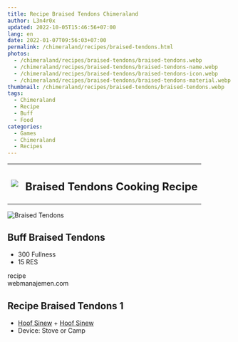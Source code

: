 ```yaml
---
title: Recipe Braised Tendons Chimeraland
author: L3n4r0x
updated: 2022-10-05T15:46:56+07:00
lang: en
date: 2022-01-07T09:56:03+07:00
permalink: /chimeraland/recipes/braised-tendons.html
photos:
  - /chimeraland/recipes/braised-tendons/braised-tendons.webp
  - /chimeraland/recipes/braised-tendons/braised-tendons-name.webp
  - /chimeraland/recipes/braised-tendons/braised-tendons-icon.webp
  - /chimeraland/recipes/braised-tendons/braised-tendons-material.webp
thumbnail: /chimeraland/recipes/braised-tendons/braised-tendons.webp
tags:
  - Chimeraland
  - Recipe
  - Buff
  - Food
categories:
  - Games
  - Chimeraland
  - Recipes
---
```


<section id="bootstrap-wrapper">
  <link
    rel="stylesheet"
    href="https://cdn.statically.io/gh/dimaslanjaka/Web-Manajemen/40ac3225/css/bootstrap-4.5-wrapper.css"
  />
  <div class="row mb-2">
    <div class="col-md-12 mb-2">
      <table class="table" id="post-info">
        <tbody>
          <tr>
            <td>
              <img
                class="d-inline-block me-2"
                src="/chimeraland/recipes/braised-tendons/braised-tendons-icon.webp"
                width="auto"
                height="auto"
              />
            </td>
            <td><h1 class="fs-5">Braised Tendons Cooking Recipe</h1></td>
          </tr>
        </tbody>
      </table>
    </div>
  </div>
  <div class="card mb-2">
    <div class="row g-0">
      <div class="col-sm-4 position-relative mb-2">
        <img
          src="/chimeraland/recipes/braised-tendons/braised-tendons-material.webp"
          class="card-img fit-cover w-100 h-100"
          alt="Braised Tendons"
          data-fancybox="true"
        />
      </div>
      <div class="col-sm-8 mb-2">
        <div class="card-body">
          <h2 class="card-title fs-5">Buff Braised Tendons</h2>
          <div class="card-text">
            <ul>
              <li>300 Fullness</li>
              <li>15 RES</li>
            </ul>
          </div>
          <span class="badge rounded-pill bg-dark text-white">recipe</span>
        </div>
        <div class="card-footer text-end text-muted">webmanajemen.com</div>
      </div>
    </div>
  </div>
  <div class="row mb-2">
    <div class="col-12 col-lg-6 recipe-item mb-2">
      <div class="card">
        <div class="card-body">
          <h2 class="card-title fs-5">Recipe Braised Tendons 1</h2>
          <div class="card-text">
            <ul>
              <li>
                <a
                  class="text-decoration-none"
                  href="/chimeraland/materials/hoof-sinew.html"
                  >Hoof Sinew</a
                ><span> + </span
                ><a
                  class="text-decoration-none"
                  href="/chimeraland/materials/hoof-sinew.html"
                  >Hoof Sinew</a
                >
              </li>
              <li>Device: Stove or Camp</li>
            </ul>
          </div>
        </div>
      </div>
    </div>
  </div>
</section>